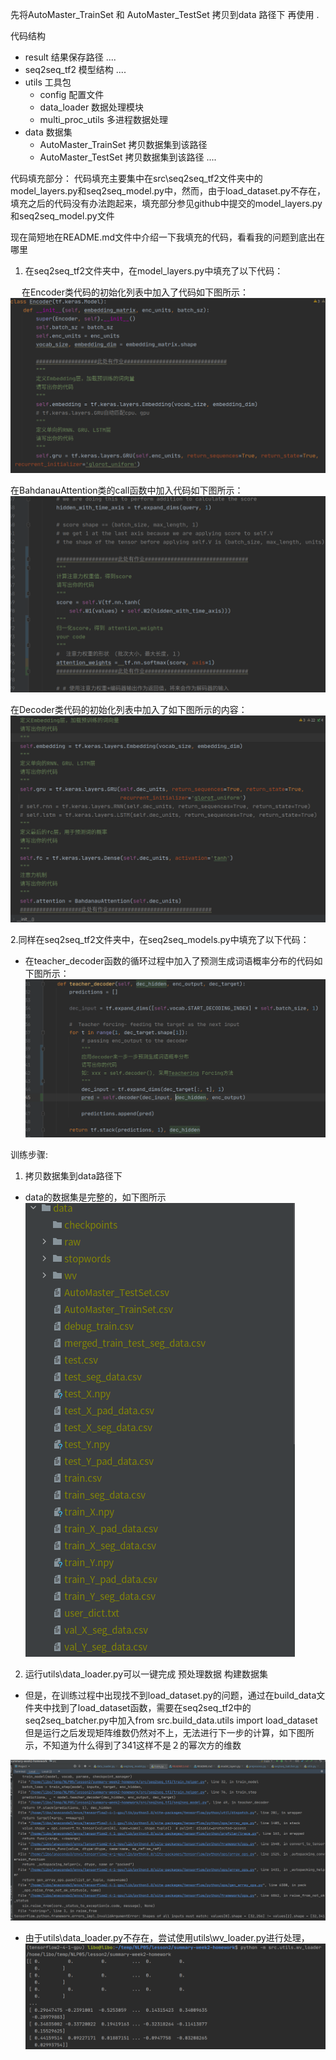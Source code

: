 



先将AutoMaster_TrainSet 和 AutoMaster_TestSet 拷贝到data 路径下 再使用 .



代码结构

+ result 结果保存路径
    ....    
+ seq2seq_tf2 模型结构
    ....
+ utils 工具包
    + config  配置文件
    + data_loader 数据处理模块
    + multi_proc_utils 多进程数据处理
+ data  数据集
    + AutoMaster_TrainSet 拷贝数据集到该路径
    + AutoMaster_TestSet  拷贝数据集到该路径
    ....

代码填充部分：
代码填充主要集中在src\seq2seq_tf2文件夹中的model_layers.py和seq2seq_model.py中，然而，由于load_dataset.py不存在，填充之后的代码没有办法跑起来，填充部分参见github中提交的model_layers.py和seq2seq_model.py文件

现在简短地在README.md文件中介绍一下我填充的代码，看看我的问题到底出在哪里

1. 在seq2seq_tf2文件夹中，在model_layers.py中填充了以下代码：

　 在Encoder类代码的初始化列表中加入了代码如下图所示：
    ![Encoder初始化列表中加入代码](./Encoder填充部分.png)
    
   在BahdanauAttention类的call函数中加入代码如下图所示：
    ![BahdanauAttention添加代码](./BahdanauAttention填充部分.png)
    
    
   在Decoder类代码的初始化列表中加入了如下图所示的内容：
    ![Decoder初始化列表中加入代码](./Decoder填充部分.png)
   
 2.同样在seq2seq_tf2文件夹中，在seq2seq_models.py中填充了以下代码：
   + 在teacher_decoder函数的循环过程中加入了预测生成词语概率分布的代码如下图所示：
   ![添加teacher-forcing代码可能有问题](./teacher_decoder部分可能填代码有问题.png)
    
训练步骤:
1. 拷贝数据集到data路径下
+ data的数据集是完整的，如下图所示
![data路径下数据是完整的](./data数据完整性.png)
2. 运行utils\data_loader.py可以一键完成 预处理数据 构建数据集

+ 但是，在训练过程中出现找不到load_dataset.py的问题，通过在build_data文件夹中找到了load_dataset函数，需要在seq2seq_tf2中的seq2seq_batcher.py中加入from src.build_data.utils import load_dataset
但是运行之后发现矩阵维数仍然对不上，无法进行下一步的计算，如下图所示，不知道为什么得到了341这样不是２的幂次方的维数

![矩阵维数不对应](./训练过程中矩阵维数不一致.png)
+ 由于utils\data_loader.py不存在，尝试使用utils\wv_loader.py进行处理，
![运行wv_loader.py结果](./运行wv_loader.png)
